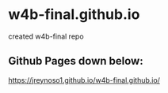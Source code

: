 # w4b-final.github.io
created w4b-final repo

## Github Pages down below:
https://jreynoso1.github.io/w4b-final.github.io/
